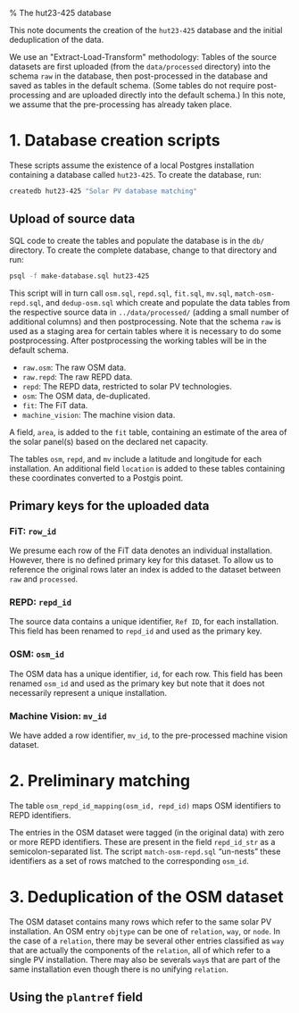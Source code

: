 % The hut23-425 database

This note documents the creation of the `hut23-425` database and the initial
deduplication of the data.

We use an "Extract-Load-Transform" methodology: Tables of the source datasets
are first uploaded (from the `data/processed` directory) into the schema `raw`
in the database, then post-processed in the database and saved as tables in the
default schema. (Some tables do not require post-processing and are uploaded
directly into the default schema.) In this note, we assume that the
pre-processing has already taken place.

# 1. Database creation scripts

These scripts assume the existence of a local Postgres installation containing a
database called `hut23-425`. To create the database, run:

```bash
createdb hut23-425 "Solar PV database matching"
```

## Upload of source data

SQL code to create the tables and populate the database is in the `db/`
directory. To create the complete database, change to that directory and run:

```bash
psql -f make-database.sql hut23-425
```

This script will in turn call `osm.sql`, `repd.sql`, `fit.sql`, `mv.sql`,
`match-osm-repd.sql`, and `dedup-osm.sql` which create and populate the data
tables from the respective source data in `../data/processed/` (adding a small
number of additional columns) and then postprocessing. Note that the schema
`raw` is used as a staging area for certain tables where it is necessary to do
some postprocessing. After postprocessing the working tables will be in the
default schema.

- `raw.osm`: The raw OSM data.
- `raw.repd`: The raw REPD data.
- `repd`: The REPD data, restricted to solar PV technologies.
- `osm`: The OSM data, de-duplicated.
- `fit`: The FiT data. 
- `machine_vision`: The machine vision data. 

A field, `area`, is added to the `fit` table, containing an estimate of the area
of the solar panel(s) based on the declared net capacity.

The tables `osm`, `repd`, and `mv` include a latitude and longitude for each
installation. An additional field `location` is added to these tables containing
these coordinates converted to a Postgis point.

## Primary keys for the uploaded data

### FiT: `row_id`

We presume each row of the FiT data denotes an individual installation. However,
there is no defined primary key for this dataset. To allow us to reference the
original rows later an index is added to the dataset between `raw` and
`processed`.

### REPD: `repd_id`

The source data contains a unique identifier, `Ref ID`, for each
installation. This field has been renamed to `repd_id` and used as the primary
key.

### OSM: `osm_id`

The OSM data has a unique identifier, `id`, for each row. This field has been
renamed `osm_id` and used as the primary key but note that it does not
necessarily represent a unique installation.

### Machine Vision: `mv_id`

We have added a row identifier, `mv_id`, to the pre-processed machine vision dataset. 

# 2. Preliminary matching

The table `osm_repd_id_mapping(osm_id, repd_id)` maps OSM identifiers to REPD
identifiers.

The entries in the OSM dataset were tagged (in the original data) with zero
or more REPD identifiers. These are present in the field `repd_id_str` as a
semicolon-separated list. The script `match-osm-repd.sql` “un-nests” these
identifiers as a set of rows matched to the corresponding `osm_id`. 

# 3. Deduplication of the OSM dataset

The OSM dataset contains many rows which refer to the same solar PV
installation. An OSM entry `objtype` can be one of `relation`, `way`, or `node`.
In the case of a `relation`, there may be several other entries classified as
`way` that are actually the components of the `relation`, all of which refer to
a single PV installation. There may also be severals `way`s that are part of the
same installation even though there is no unifying `relation`.

## Using the `plantref` field














